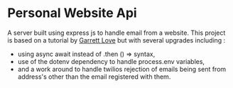 # Personal Website Api

A server built using express js to handle email from a website.
This project is based on a tutorial by [Garrett Love](https://github.com/garrettlove8/building-react-portfolio) but with several upgrades including :

- using async await instead of .then () => syntax,
- use of the dotenv dependency to handle process.env variables,
- and a work around to handle twilios rejection of emails being sent from
  address's other than the email registered with them.
